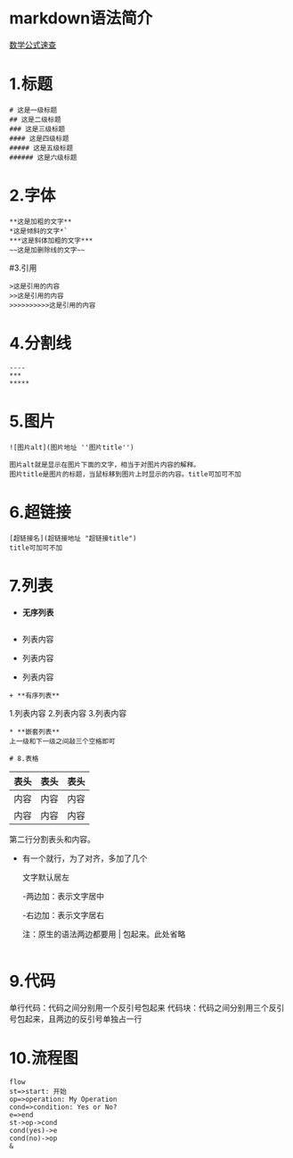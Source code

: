 # markdown语法简介

[数学公式速查](https://blog.csdn.net/jyfu2_12/article/details/79207643)

# 1.标题

```
# 这是一级标题
## 这是二级标题
### 这是三级标题
#### 这是四级标题
##### 这是五级标题
###### 这是六级标题
```

# 2.字体

```
**这是加粗的文字**
*这是倾斜的文字*`
***这是斜体加粗的文字***
~~这是加删除线的文字~~
```

#3.引用

```
>这是引用的内容
>>这是引用的内容
>>>>>>>>>>这是引用的内容
```

# 4.分割线

```
----
***
*****
```

# 5.图片

```
![图片alt](图片地址 ''图片title'')

图片alt就是显示在图片下面的文字，相当于对图片内容的解释。
图片title是图片的标题，当鼠标移到图片上时显示的内容。title可加可不加
```

# 6.超链接

```
[超链接名](超链接地址 "超链接title")
title可加可不加
```

# 7.列表

- **无序列表**

  ```
  
  ```

- 列表内容

- 列表内容

- 列表内容

```
+ **有序列表**
```

1.列表内容
2.列表内容
3.列表内容

```
* **嵌套列表**
上一级和下一级之间敲三个空格即可

# 8.表格

```

| 表头 | 表头 | 表头 |
| ---- | ---- | ---- |
| 内容 | 内容 | 内容 |
| 内容 | 内容 | 内容 |

第二行分割表头和内容。

- 有一个就行，为了对齐，多加了几个

  文字默认居左

  -两边加：表示文字居中

  -右边加：表示文字居右

  注：原生的语法两边都要用 | 包起来。此处省略

  ```
  
  ```

# 9.代码

单行代码：代码之间分别用一个反引号包起来
代码块：代码之间分别用三个反引号包起来，且两边的反引号单独占一行

# 10.流程图

```
flow
st=>start: 开始
op=>operation: My Operation
cond=>condition: Yes or No?
e=>end
st->op->cond
cond(yes)->e
cond(no)->op
&

```

